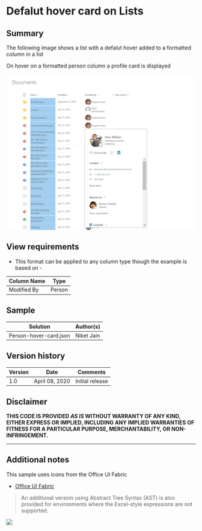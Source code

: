 # Defalut hover card on Lists

## Summary
The following image shows a list with a defalut hover added to a formatted column in a list

On hover on a formatted person column a profile card is displayed 

![screenshot of the sample](./People_hover.png)

## View requirements
- This format can be applied to any column type though the example is based on - 

Column Name|Type
--------|---------
Modified By  | Person

## Sample

Solution|Author(s)
--------|---------
Person-hover-card.json | Niket Jain

## Version history

Version|Date|Comments
-------|----|--------
1.0|April 08, 2020|Initial release


## Disclaimer
**THIS CODE IS PROVIDED *AS IS* WITHOUT WARRANTY OF ANY KIND, EITHER EXPRESS OR IMPLIED, INCLUDING ANY IMPLIED WARRANTIES OF FITNESS FOR A PARTICULAR PURPOSE, MERCHANTABILITY, OR NON-INFRINGEMENT.**

---

## Additional notes
This sample uses icons from the Office UI Fabric

- [Office UI Fabric](https://developer.microsoft.com/en-us/fabric)

> An additional version using Abstract Tree Syntax (AST) is also provided for environments where the Excel-style expressions are not supported.

<img src="https://telemetry.sharepointpnp.com/sp-dev-list-formatting/column-samples/default-hover-cards" />
